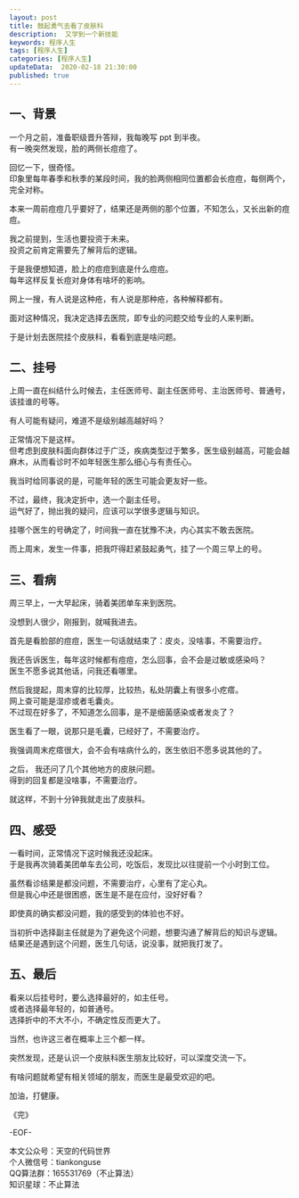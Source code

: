 ```yaml
---   
layout: post  
title: 鼓起勇气去看了皮肤科   
description:  又学到一个新技能          
keywords: 程序人生  
tags: [程序人生]    
categories: [程序人生]  
updateData:  2020-02-18 21:30:00  
published: true  
---  
```



## 一、背景  


一个月之前，准备职级晋升答辩，我每晚写 ppt 到半夜。  
有一晚突然发现，脸的两侧长痘痘了。  


回忆一下，很奇怪。  
印象里每年春季和秋季的某段时间，我的脸两侧相同位置都会长痘痘，每侧两个，完全对称。   


本来一周前痘痘几乎要好了，结果还是两侧的那个位置，不知怎么，又长出新的痘痘。  


我之前提到，生活也要投资于未来。  
投资之前肯定需要先了解背后的逻辑。  


于是我便想知道，脸上的痘痘到底是什么痘痘。  
每年这样反复长痘对身体有啥坏的影响。  


网上一搜，有人说是这种疮，有人说是那种疮，各种解释都有。  


面对这种情况，我决定选择去医院，即专业的问题交给专业的人来判断。  


于是计划去医院挂个皮肤科，看看到底是啥问题。  


## 二、挂号  


上周一直在纠结什么时候去，主任医师号、副主任医师号、主治医师号、普通号，该挂谁的号等。  


有人可能有疑问，难道不是级别越高越好吗？  


正常情况下是这样。  
但考虑到皮肤科面向群体过于广泛，疾病类型过于繁多，医生级别越高，可能会越麻木，从而看诊时不如年轻医生那么细心与有责任心。  


我当时给同事说的是，可能年轻的医生可能会更友好一些。  


不过，最终，我决定折中，选一个副主任号。  
运气好了，抛出我的疑问，应该可以学很多逻辑与知识。  


挂哪个医生的号确定了，时间我一直在犹豫不决，内心其实不敢去医院。  


而上周末，发生一件事，把我吓得赶紧鼓起勇气，挂了一个周三早上的号。  


## 三、看病


周三早上，一大早起床，骑着美团单车来到医院。  


没想到人很少，刚报到，就喊我进去。  


首先是看脸部的痘痘，医生一句话就结束了：皮炎，没啥事，不需要治疗。  


我还告诉医生，每年这时候都有痘痘，怎么回事，会不会是过敏或感染吗？  
医生不愿多说其他话，问我还看哪里。  


然后我提起，周末穿的比较厚，比较热，私处阴囊上有很多小疙瘩。  
网上查可能是湿疹或者毛囊炎。  
不过现在好多了，不知道怎么回事，是不是细菌感染或者发炎了？  


医生看了一眼，说那只是毛囊，已经好了，不需要治疗。  


我强调周末疙瘩很大，会不会有啥病什么的，医生依旧不愿多说其他的了。  


之后， 我还问了几个其他地方的皮肤问题。  
得到的回复都是没啥事，不需要治疗。  


就这样，不到十分钟我就走出了皮肤科。  


## 四、感受


一看时间，正常情况下这时候我还没起床。  
于是我再次骑着美团单车去公司，吃饭后，发现比以往提前一个小时到工位。  


虽然看诊结果是都没问题，不需要治疗，心里有了定心丸。  
但是我心中还是很困惑，医生是不是在应付，没好好看？  


即使真的确实都没问题，我的感受到的体验也不好。  


当初折中选择副主任就是为了避免这个问题，想要沟通了解背后的知识与逻辑。  
结果还是遇到这个问题，医生几句话，说没事，就把我打发了。  


## 五、最后  


看来以后挂号时，要么选择最好的，如主任号。  
或者选择最年轻的，如普通号。  
选择折中的不大不小，不确定性反而更大了。  


当然，也许这三者在概率上三个都一样。  


突然发现，还是认识一个皮肤科医生朋友比较好，可以深度交流一下。  


有啥问题就希望有相关领域的朋友，而医生是最受欢迎的吧。  


加油，打健康。  


《完》  


-EOF-  



本文公众号：天空的代码世界  
个人微信号：tiankonguse  
QQ算法群：165531769（不止算法）  
知识星球：不止算法  

